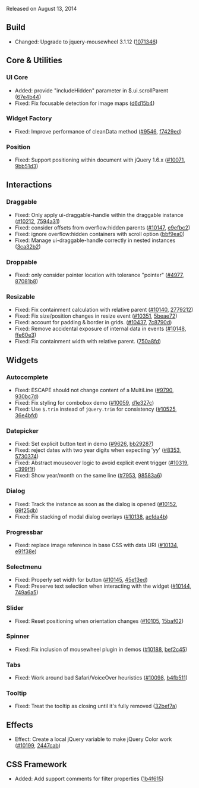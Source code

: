 <script>{
	"title": "jQuery UI 1.11.1 Changelog"
}</script>

Released on August 13, 2014

## Build

* Changed: Upgrade to jquery-mousewheel 3.1.12 ([1071346](https://github.com/jquery/jquery-ui/commit/1071346aea784e0f22c85f260499135f76482f9f))

## Core &amp; Utilities

### UI Core

* Added: provide "includeHidden" parameter in $.ui.scrollParent ([67e4b44](https://github.com/jquery/jquery-ui/commit/67e4b44b295517cb81ced7b6c41fd9898a45d0d9))
* Fixed: Fix focusable detection for image maps ([d6d15b4](https://github.com/jquery/jquery-ui/commit/d6d15b455839aa3a75cbcc5df2d7fa41299b59a9))

### Widget Factory

* Fixed: Improve performance of cleanData method ([#9546](http://bugs.jqueryui.com/ticket/9546), [f7429ed](https://github.com/jquery/jquery-ui/commit/f7429edfe96d322cdec850f7207efba8125767a6))

### Position

* Fixed: Support positioning within document with jQuery 1.6.x ([#10071](http://bugs.jqueryui.com/ticket/10071), [9bb51d3](https://github.com/jquery/jquery-ui/commit/9bb51d308e0a72bc67db948e92345c826a8f724d))


## Interactions

### Draggable

* Fixed: Only apply ui-draggable-handle within the draggable instance ([#10212](http://bugs.jqueryui.com/ticket/10212), [7594a31](https://github.com/jquery/jquery-ui/commit/7594a3142547e078326872cb0d6e2d7f32f4c808))
* Fixed: consider offsets from overflow:hidden parents ([#10147](http://bugs.jqueryui.com/ticket/10147), [e9efbc2](https://github.com/jquery/jquery-ui/commit/e9efbc222149ca7c7a5fef2c0fe28b7b1d9be698))
* Fixed: ignore overflow:hidden containers with scroll option ([bbf9ea0](https://github.com/jquery/jquery-ui/commit/bbf9ea0942622a40d1adafeaed7045e0cf6ff8fd))
* Fixed: Manage ui-draggable-handle correctly in nested instances ([3ca32b2](https://github.com/jquery/jquery-ui/commit/3ca32b2ad8a3366d14317eb767e89d28254e97a4))

### Droppable

* Fixed: only consider pointer location with tolerance "pointer" ([#4977](http://bugs.jqueryui.com/ticket/4977), [87081b8](https://github.com/jquery/jquery-ui/commit/87081b855c5ded96039d16791a30ff0181fb5a9f))

### Resizable

* Fixed: Fix containment calculation with relative parent ([#10140](http://bugs.jqueryui.com/ticket/10140), [2779212](https://github.com/jquery/jquery-ui/commit/2779212a0e6e34fdea3f0d442e4d92218ac943fa))
* Fixed: Fix size/position changes in resize event ([#10351](http://bugs.jqueryui.com/ticket/10351), [5beae72](https://github.com/jquery/jquery-ui/commit/5beae72e7773d35d46195a4359cb8f845dfb0f4f))
* Fixed: account for padding &amp; border in grids. ([#10437](http://bugs.jqueryui.com/ticket/10437), [7c8790d](https://github.com/jquery/jquery-ui/commit/7c8790dcc881c8e82390bb5abe31fad35afdaaa0))
* Fixed: Remove accidental exposure of internal data in events ([#10148](http://bugs.jqueryui.com/ticket/10148), [ffe60e3](https://github.com/jquery/jquery-ui/commit/ffe60e39db568f7acc3fff4b1a9f9f3a1d0b7c62))
* Fixed: Fix containment width with relative parent. ([750a8fd](https://github.com/jquery/jquery-ui/commit/750a8fd0c267aaba784f6dc76924619dbb459762))


## Widgets

### Autocomplete

* Fixed: ESCAPE should not change content of a MultiLine ([#9790](http://bugs.jqueryui.com/ticket/9790), [930bc7d](https://github.com/jquery/jquery-ui/commit/930bc7df666c997add9978d3cc3139559e71ae77))
* Fixed: Fix styling for combobox demo ([#10059](http://bugs.jqueryui.com/ticket/10059), [d1e327c](https://github.com/jquery/jquery-ui/commit/d1e327c189cb12661f53d6962ece07b31dec86cb))
* Fixed: Use `$.trim` instead of `jQuery.trim` for consistency ([#10525](http://bugs.jqueryui.com/ticket/10525), [36e4bfd](https://github.com/jquery/jquery-ui/commit/36e4bfd516c10140d8517ed9e2eb067be2e5c837))

### Datepicker

* Fixed: Set explicit button text in demo ([#9626](http://bugs.jqueryui.com/ticket/9626), [bb29287](https://github.com/jquery/jquery-ui/commit/bb29287c3c26445eb2808e014cf74f60a11c3aa4))
* Fixed: reject dates with two year digits when expecting 'yy' ([#8353](http://bugs.jqueryui.com/ticket/8353), [5730374](https://github.com/jquery/jquery-ui/commit/573037423822fa04a1888e3bcc52243b9324c5e2))
* Fixed: Abstract mouseover logic to avoid explicit event trigger ([#10319](http://bugs.jqueryui.com/ticket/10319), [c399f1f](https://github.com/jquery/jquery-ui/commit/c399f1f77a015d4f269e3bda98720ebea9bb0c7a))
* Fixed: Show year/month on the same line ([#7953](http://bugs.jqueryui.com/ticket/7953), [98583a6](https://github.com/jquery/jquery-ui/commit/98583a6563e7ae98ed67b5d70db2bff814c11e4e))


### Dialog

* Fixed: Track the instance as soon as the dialog is opened ([#10152](http://bugs.jqueryui.com/ticket/10152), [69f25db](https://github.com/jquery/jquery-ui/commit/69f25dbff71d9864ce7ce46c47003413f8b7deb2))
* Fixed: Fix stacking of modal dialog overlays ([#10138](http://bugs.jqueryui.com/ticket/10138), [acfda4b](https://github.com/jquery/jquery-ui/commit/acfda4be521e48c6b61cc458a715ef163892ac36))

### Progressbar

* Fixed: replace image reference in base CSS with data URI ([#10134](http://bugs.jqueryui.com/ticket/10134), [e91f38e](https://github.com/jquery/jquery-ui/commit/e91f38ef1ede2a6191e718c6628fd7c34cfe5103))

### Selectmenu

* Fixed: Properly set width for button ([#10145](http://bugs.jqueryui.com/ticket/10145), [45e13ed](https://github.com/jquery/jquery-ui/commit/45e13ed208b3533e91d008789d61e5138501428a))
* Fixed: Preserve text selection when interacting with the widget ([#10144](http://bugs.jqueryui.com/ticket/10144), [749a6a5](https://github.com/jquery/jquery-ui/commit/749a6a56677fe29d2bf777d79811ce8bdd1b5fad))

### Slider

* Fixed: Reset positioning when orientation changes ([#10105](http://bugs.jqueryui.com/ticket/10105), [15baf02](https://github.com/jquery/jquery-ui/commit/15baf024c3352f0c593a49d70a3a87e4bc13c36b))

### Spinner
* Fixed: Fix inclusion of mousewheel plugin in demos ([#10188](http://bugs.jqueryui.com/ticket/10188), [bef2c45](https://github.com/jquery/jquery-ui/commit/bef2c456cafb60951a71386ed0b21ee7f7ae65c8))

### Tabs

* Fixed: Work around bad Safari/VoiceOver heuristics ([#10098](http://bugs.jqueryui.com/ticket/10098), [b4fb511](https://github.com/jquery/jquery-ui/commit/b4fb51199dcdaf08d959cfb8a6d5f5a6f8e76d75))

### Tooltip

* Fixed: Treat the tooltip as closing until it's fully removed ([32bef7a](https://github.com/jquery/jquery-ui/commit/32bef7ad4ea120fb32a79e1ea49bd9b846bcf835))

## Effects

* Effect: Create a local jQuery variable to make jQuery Color work ([#10199](http://bugs.jqueryui.com/ticket/10199), [2447cab](https://github.com/jquery/jquery-ui/commit/2447cabd598ed4b58587fa5054a0c9f7b9bd9bd6))


## CSS Framework

* Added: Add support comments for filter properties ([1b4f615](https://github.com/jquery/jquery-ui/commit/1b4f61509a321cde82bf4df7ccc9a3da8219d106))
